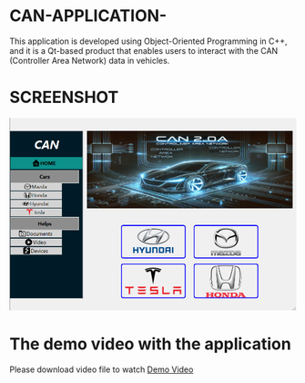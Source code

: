 # CAN-APPLICATION-
This application is developed using Object-Oriented Programming in C++, and it is a Qt-based product that enables users to interact with the CAN (Controller Area Network) data in vehicles.
# SCREENSHOT 
![image alt](https://github.com/DpDat/CAN-APPLICATION-/blob/fa43b92d436ccf41f4cee493f339a01802a67ee6/QT_based%20Application/MainScreen.png)
# The demo video with the application
Please download video file to watch [Demo Video](https://github.com/DpDat/CAN-APPLICATION-/blob/3c7f16c163492d860be264750fbb9d438e739443/DemoVideo.mp4#L1)
